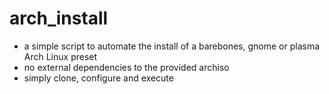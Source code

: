 # arch_install

- a simple script to automate the install of a barebones, gnome or plasma Arch Linux preset
- no external dependencies to the provided archiso
- simply clone, configure and execute